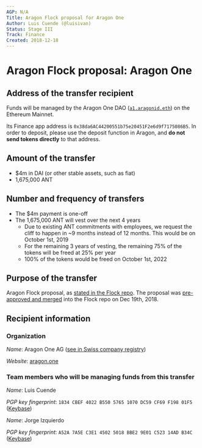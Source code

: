 ```yaml
---
AGP: N/A
Title: Aragon Flock proposal for Aragon One
Author: Luis Cuende (@luisivan)
Status: Stage III
Track: Finance
Created: 2018-12-18
---
```


# Aragon Flock proposal: Aragon One

## Address of the transfer recipient
Funds will be managed by the Aragon One DAO ([`a1.aragonid.eth`](https://mainnet.aragon.org/#/a1.aragonid.eth/)) on the Ethereum Mainnet.

Its Finance app address is `0x38da6AC44200551b75e20451F2e6d9f7175086B5`. In order to deposit, please use the deposit function in Aragon, and **do not send tokens directly** to that address.

## Amount of the transfer
- $4m in DAI (or other stable assets, such as fiat)
- 1,675,000 ANT

## Number and frequency of transfers
- The $4m payment is one-off
- The 1,675,000 ANT will vest over the next 4 years
  - Due to existing ANT commitments with employees, we request the cliff to happen in ~9 months instead of 12 months. This would be on October 1st, 2019
  - For the remaining 3 years of vesting, the remaining 75% of the tokens will be freed at 25% per year
  - 100% of the tokens would be freed on October 1st, 2022

## Purpose of the transfer
Aragon Flock proposal, as [stated in the Flock repo](https://github.com/aragon/flock/blob/master/teams/Aragon%20One/2019.md). The proposal was [pre-approved and merged](https://github.com/aragon/flock/pull/1#pullrequestreview-186455646) into the Flock repo on Dec 19th, 2018.

## Recipient information

### Organization
_Name_: Aragon One AG ([see in Swiss company registry](https://zg.chregister.ch/cr-portal/auszug/auszug.xhtml?uid=CHE-295.692.532))

_Website_: [aragon.one](https://aragon.one)

### Team members who will be managing funds from this transfer

_Name_: Luis Cuende

_PGP key fingerprint_: `1834 CBEF 4022 B550 5765 1070 DC59 CF69 F198 01F5` ([Keybase](https://keybase.io/li))


_Name_: Jorge Izquierdo

_PGP key fingerprint_: `A52A 7A5E C3E1 4502 5018 BBE2 9E01 C523 14AD B34C` ([Keybase](https://keybase.io/ji))
